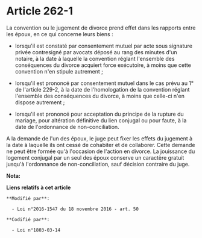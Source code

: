 # Article 262-1

La convention ou le jugement de divorce prend effet dans les rapports entre les époux, en ce qui concerne leurs biens :

- lorsqu'il est constaté par consentement mutuel par acte sous signature privée contresigné par avocats déposé au rang des
minutes d'un notaire, à la date à laquelle la convention réglant l'ensemble des conséquences du divorce acquiert force
exécutoire, à moins que cette convention n'en stipule autrement ;

- lorsqu'il est prononcé par consentement mutuel dans le cas prévu au 1° de l'article 229-2, à la date de l'homologation de
la convention réglant l'ensemble des conséquences du divorce, à moins que celle-ci n'en dispose autrement ;

- lorsqu'il est prononcé pour acceptation du principe de la rupture du mariage, pour altération définitive du lien conjugal
ou pour faute, à la date de l'ordonnance de non-conciliation.

A la demande de l'un des époux, le juge peut fixer les effets du jugement à la date à laquelle ils ont cessé de cohabiter et
de collaborer. Cette demande ne peut être formée qu'à l'occasion de l'action en divorce. La jouissance du logement conjugal
par un seul des époux conserve un caractère gratuit jusqu'à l'ordonnance de non-conciliation, sauf décision contraire du
juge.

**Nota:**



**Liens relatifs à cet article**

	**Modifié par**:

	  - Loi n°2016-1547 du 18 novembre 2016 - art. 50

	**Codifié par**:

	  - Loi n°1803-03-14
